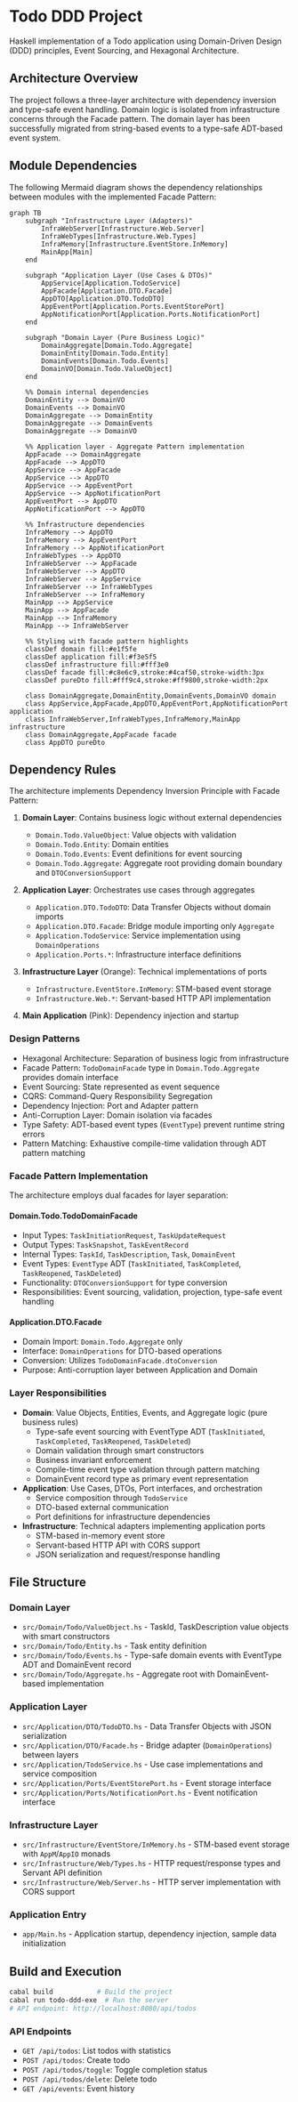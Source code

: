 # Todo DDD Project

Haskell implementation of a Todo application using Domain-Driven Design (DDD) principles, Event Sourcing, and Hexagonal Architecture.

## Architecture Overview

The project follows a three-layer architecture with dependency inversion and type-safe event handling. Domain logic is isolated from infrastructure concerns through the Facade pattern. The domain layer has been successfully migrated from string-based events to a type-safe ADT-based event system.

## Module Dependencies

The following Mermaid diagram shows the dependency relationships between modules with the implemented Facade Pattern:

```mermaid
graph TB
    subgraph "Infrastructure Layer (Adapters)"
        InfraWebServer[Infrastructure.Web.Server]
        InfraWebTypes[Infrastructure.Web.Types]
        InfraMemory[Infrastructure.EventStore.InMemory]
        MainApp[Main]
    end

    subgraph "Application Layer (Use Cases & DTOs)"
        AppService[Application.TodoService]
        AppFacade[Application.DTO.Facade]
        AppDTO[Application.DTO.TodoDTO]
        AppEventPort[Application.Ports.EventStorePort]
        AppNotificationPort[Application.Ports.NotificationPort]
    end

    subgraph "Domain Layer (Pure Business Logic)"
        DomainAggregate[Domain.Todo.Aggregate]
        DomainEntity[Domain.Todo.Entity]
        DomainEvents[Domain.Todo.Events]
        DomainVO[Domain.Todo.ValueObject]
    end

    %% Domain internal dependencies
    DomainEntity --> DomainVO
    DomainEvents --> DomainVO
    DomainAggregate --> DomainEntity
    DomainAggregate --> DomainEvents
    DomainAggregate --> DomainVO

    %% Application layer - Aggregate Pattern implementation
    AppFacade --> DomainAggregate
    AppFacade --> AppDTO
    AppService --> AppFacade
    AppService --> AppDTO
    AppService --> AppEventPort
    AppService --> AppNotificationPort
    AppEventPort --> AppDTO
    AppNotificationPort --> AppDTO

    %% Infrastructure dependencies
    InfraMemory --> AppDTO
    InfraMemory --> AppEventPort
    InfraMemory --> AppNotificationPort
    InfraWebTypes --> AppDTO
    InfraWebServer --> AppFacade
    InfraWebServer --> AppDTO
    InfraWebServer --> AppService
    InfraWebServer --> InfraWebTypes
    InfraWebServer --> InfraMemory
    MainApp --> AppService
    MainApp --> AppFacade
    MainApp --> InfraMemory
    MainApp --> InfraWebServer

    %% Styling with facade pattern highlights
    classDef domain fill:#e1f5fe
    classDef application fill:#f3e5f5
    classDef infrastructure fill:#fff3e0
    classDef facade fill:#c8e6c9,stroke:#4caf50,stroke-width:3px
    classDef pureDto fill:#fff9c4,stroke:#ff9800,stroke-width:2px

    class DomainAggregate,DomainEntity,DomainEvents,DomainVO domain
    class AppService,AppFacade,AppDTO,AppEventPort,AppNotificationPort application
    class InfraWebServer,InfraWebTypes,InfraMemory,MainApp infrastructure
    class DomainAggregate,AppFacade facade
    class AppDTO pureDto
```

## Dependency Rules

The architecture implements Dependency Inversion Principle with Facade Pattern:

1. **Domain Layer**: Contains business logic without external dependencies
   - `Domain.Todo.ValueObject`: Value objects with validation
   - `Domain.Todo.Entity`: Domain entities
   - `Domain.Todo.Events`: Event definitions for event sourcing
   - `Domain.Todo.Aggregate`: Aggregate root providing domain boundary and `DTOConversionSupport`

2. **Application Layer**: Orchestrates use cases through aggregates
   - `Application.DTO.TodoDTO`: Data Transfer Objects without domain imports
   - `Application.DTO.Facade`: Bridge module importing only `Aggregate`
   - `Application.TodoService`: Service implementation using `DomainOperations`
   - `Application.Ports.*`: Infrastructure interface definitions

3. **Infrastructure Layer** (Orange): Technical implementations of ports
   - `Infrastructure.EventStore.InMemory`: STM-based event storage
   - `Infrastructure.Web.*`: Servant-based HTTP API implementation

4. **Main Application** (Pink): Dependency injection and startup

### Design Patterns

- Hexagonal Architecture: Separation of business logic from infrastructure
- Facade Pattern: `TodoDomainFacade` type in `Domain.Todo.Aggregate` provides domain interface
- Event Sourcing: State represented as event sequence
- CQRS: Command-Query Responsibility Segregation
- Dependency Injection: Port and Adapter pattern
- Anti-Corruption Layer: Domain isolation via facades
- Type Safety: ADT-based event types (`EventType`) prevent runtime string errors
- Pattern Matching: Exhaustive compile-time validation through ADT pattern matching

### Facade Pattern Implementation

The architecture employs dual facades for layer separation:

#### Domain.Todo.TodoDomainFacade
- Input Types: `TaskInitiationRequest`, `TaskUpdateRequest`
- Output Types: `TaskSnapshot`, `TaskEventRecord`
- Internal Types: `TaskId`, `TaskDescription`, `Task`, `DomainEvent`
- Event Types: `EventType` ADT (`TaskInitiated`, `TaskCompleted`, `TaskReopened`, `TaskDeleted`)
- Functionality: `DTOConversionSupport` for type conversion
- Responsibilities: Event sourcing, validation, projection, type-safe event handling

#### Application.DTO.Facade
- Domain Import: `Domain.Todo.Aggregate` only
- Interface: `DomainOperations` for DTO-based operations
- Conversion: Utilizes `TodoDomainFacade.dtoConversion`
- Purpose: Anti-corruption layer between Application and Domain

### Layer Responsibilities

- **Domain**: Value Objects, Entities, Events, and Aggregate logic (pure business rules)
  - Type-safe event sourcing with EventType ADT (`TaskInitiated`, `TaskCompleted`, `TaskReopened`, `TaskDeleted`)
  - Domain validation through smart constructors
  - Business invariant enforcement
  - Compile-time event type validation through pattern matching
  - DomainEvent record type as primary event representation
- **Application**: Use Cases, DTOs, Port interfaces, and orchestration
  - Service composition through `TodoService`
  - DTO-based external communication
  - Port definitions for infrastructure dependencies
- **Infrastructure**: Technical adapters implementing application ports
  - STM-based in-memory event store
  - Servant-based HTTP API with CORS support
  - JSON serialization and request/response handling

## File Structure

### Domain Layer
- `src/Domain/Todo/ValueObject.hs` - TaskId, TaskDescription value objects with smart constructors
- `src/Domain/Todo/Entity.hs` - Task entity definition
- `src/Domain/Todo/Events.hs` - Type-safe domain events with EventType ADT and DomainEvent record
- `src/Domain/Todo/Aggregate.hs` - Aggregate root with DomainEvent-based implementation

### Application Layer
- `src/Application/DTO/TodoDTO.hs` - Data Transfer Objects with JSON serialization
- `src/Application/DTO/Facade.hs` - Bridge adapter (`DomainOperations`) between layers
- `src/Application/TodoService.hs` - Use case implementations and service composition
- `src/Application/Ports/EventStorePort.hs` - Event storage interface
- `src/Application/Ports/NotificationPort.hs` - Event notification interface

### Infrastructure Layer
- `src/Infrastructure/EventStore/InMemory.hs` - STM-based event storage with `AppM`/`AppIO` monads
- `src/Infrastructure/Web/Types.hs` - HTTP request/response types and Servant API definition
- `src/Infrastructure/Web/Server.hs` - HTTP server implementation with CORS support

### Application Entry
- `app/Main.hs` - Application startup, dependency injection, sample data initialization

## Build and Execution

```bash
cabal build           # Build the project
cabal run todo-ddd-exe  # Run the server
# API endpoint: http://localhost:8080/api/todos
```

### API Endpoints

- `GET /api/todos`: List todos with statistics
- `POST /api/todos`: Create todo
- `POST /api/todos/toggle`: Toggle completion status
- `POST /api/todos/delete`: Delete todo
- `GET /api/events`: Event history
